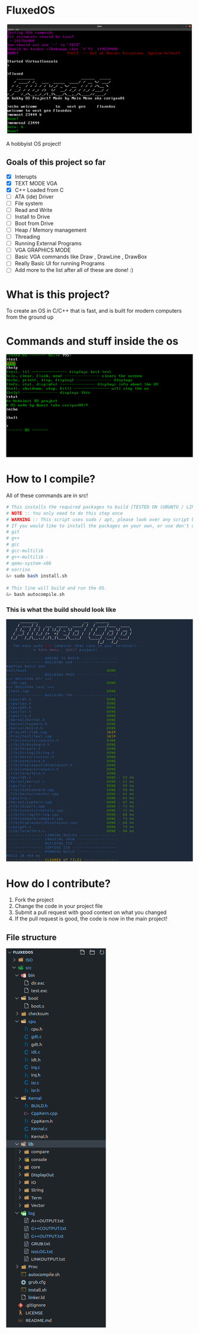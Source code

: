 # FluxedOS
![](https://github.com/corigan01/FluxedOS/blob/main/os_pictures/home%20screen.png)


A hobbyist OS project!

## Goals of this project so far
- [x] Interupts
- [x] TEXT MODE VGA 
- [x] C++ Loaded from C
- [ ] ATA (ide) Driver
- [ ] File system
- [ ] Read and Write
- [ ] Install to Drive
- [ ] Boot from Drive
- [ ] Heap / Memory management 
- [ ] Threading
- [ ] Running External Programs 
- [ ] VGA GRAPHICS MODE
- [ ] Basic VGA commands like Draw , DrawLine , DrawBox
- [ ] Really Basic UI for running Programs
- [ ] Add more to the list after all of these are done! :)

# What is this project?
To create an OS in C/C++ that is fast, and is built for modern computers from the ground up

# Commands and stuff inside the os
![](https://github.com/corigan01/FluxedOS/blob/main/os_pictures/commands.png)

# How to I compile?
All of these commands are in src!
```bash
# This installs the required packages to build [TESTED ON (UBUNTU / LINUX MINT)] 
# NOTE :: You only need to do this step once
# WARNING :: This script uses sudo / apt, please look over any script before you run as sudo
# If you would like to install the packages on your own, or use don't use apt, the packages are
# git 
# g++ 
# gcc
# gcc-multilib 
# g++-multilib -
# qemu-system-x86 
# xorriso 
&> sudo bash install.sh 

# This line will build and run the OS. 
&> bash autocompile.sh
```
### This is what the build should look like
![](https://github.com/corigan01/FluxedOS/blob/main/os_pictures/build.png)

# How do I contribute?
1. Fork the project
2. Change the code in your project file
3. Submit a pull request with good context on what you changed
4. If the pull request is good, the code is now in the main project!

## File structure
![](https://github.com/corigan01/FluxedOS/blob/main/os_pictures/files.png)






